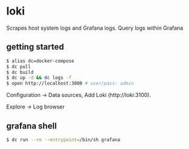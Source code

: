 # loki

Scrapes host system logs and Grafana logs. Query logs within Grafana

## getting started

```bash
$ alias dc=docker-compose
$ dc pull
$ dc build
$ dc up -d && dc logs -f
$ open http://localhost:3000 # user/pass: admin
```

Configuration -> Data sources, Add Loki (http://loki:3100).

Explore -> Log browser

## grafana shell

```bash
$ dc run --rm --entrypoint=/bin/sh grafana
```
